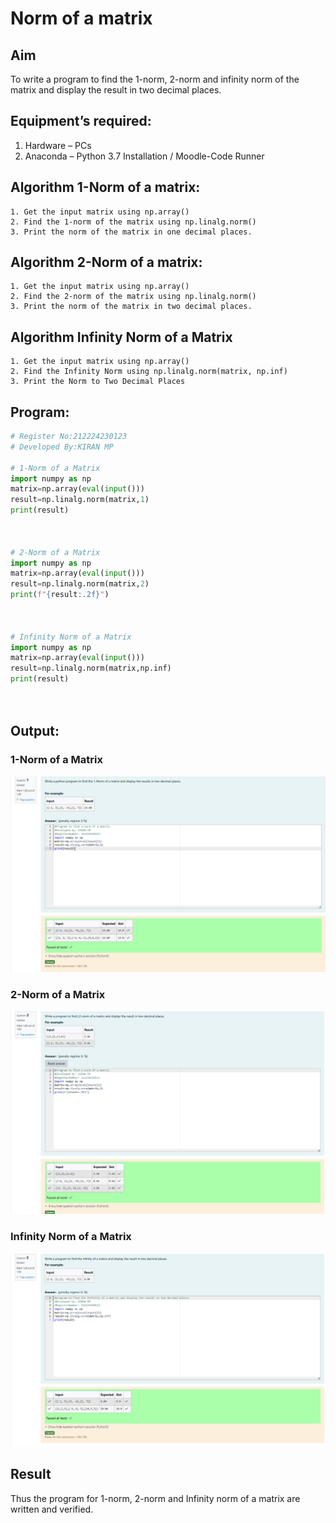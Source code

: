 # Norm of a matrix
## Aim
To write a program to find the 1-norm, 2-norm and infinity norm of the matrix and display the result in two decimal places.
## Equipment’s required:
1.	Hardware – PCs
2.	Anaconda – Python 3.7 Installation / Moodle-Code Runner
## Algorithm 1-Norm of a matrix:
	1. Get the input matrix using np.array()   
    2. Find the 1-norm of the matrix using np.linalg.norm()
	3. Print the norm of the matrix in one decimal places.

## Algorithm 2-Norm of a matrix:
	1. Get the input matrix using np.array()   
    2. Find the 2-norm of the matrix using np.linalg.norm()
	3. Print the norm of the matrix in two decimal places.

## Algorithm Infinity Norm of a Matrix
	1. Get the input matrix using np.array()   
    2. Find the Infinity Norm using np.linalg.norm(matrix, np.inf)
	3. Print the Norm to Two Decimal Places
## Program:
```Python
# Register No:212224230123
# Developed By:KIRAN MP

# 1-Norm of a Matrix
import numpy as np
matrix=np.array(eval(input()))
result=np.linalg.norm(matrix,1)
print(result)



# 2-Norm of a Matrix
import numpy as np
matrix=np.array(eval(input()))
result=np.linalg.norm(matrix,2)
print(f"{result:.2f}")



# Infinity Norm of a Matrix
import numpy as np
matrix=np.array(eval(input()))
result=np.linalg.norm(matrix,np.inf)
print(result)




```
## Output:
### 1-Norm of a Matrix
![NORM-1](Screenshot%202025-05-08%20102303.png)

### 2-Norm of a Matrix
![NORM-2](Screenshot%202025-05-08%20102324.png)

### Infinity Norm of a Matrix
![INFINITY-NORM](Screenshot%202025-05-08%20102342.png)

## Result
Thus the program for 1-norm, 2-norm and Infinity norm of a matrix are written and verified.
